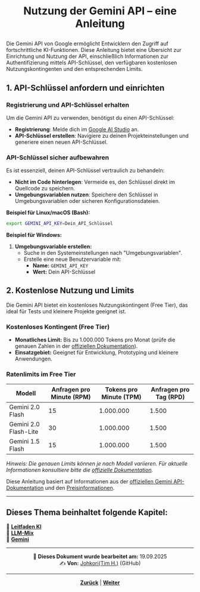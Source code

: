 # <p align="center">Nutzung der Gemini API – eine Anleitung</p>

Die Gemini API von Google ermöglicht Entwicklern den Zugriff auf fortschrittliche KI-Funktionen. Diese Anleitung bietet eine Übersicht zur Einrichtung und Nutzung der API, einschließlich Informationen zur Authentifizierung mittels API-Schlüssel, den verfügbaren kostenlosen Nutzungskontingenten und den entsprechenden Limits.

## 1. API-Schlüssel anfordern und einrichten

### Registrierung und API-Schlüssel erhalten

Um die Gemini API zu verwenden, benötigst du einen API-Schlüssel:

- **Registrierung**: Melde dich im [Google AI Studio](https://aistudio.google.com/) an.
- **API-Schlüssel erstellen**: Navigiere zu deinen Projekteinstellungen und generiere einen neuen API-Schlüssel.

### API-Schlüssel sicher aufbewahren

Es ist essenziell, deinen API-Schlüssel vertraulich zu behandeln:

- **Nicht im Code hinterlegen**: Vermeide es, den Schlüssel direkt im Quellcode zu speichern.
- **Umgebungsvariablen nutzen**: Speichere den Schlüssel in Umgebungsvariablen oder sicheren Konfigurationsdateien.

**Beispiel für Linux/macOS (Bash):**

```bash
export GEMINI_API_KEY=Dein_API_Schlüssel
```

**Beispiel für Windows:**

1. **Umgebungsvariable erstellen:**
   - Suche in den Systemeinstellungen nach "Umgebungsvariablen".
   - Erstelle eine neue Benutzervariable mit:
     - **Name:** `GEMINI_API_KEY`
     - **Wert:** Dein API-Schlüssel

## 2. Kostenlose Nutzung und Limits

Die Gemini API bietet ein kostenloses Nutzungskontingent (Free Tier), das ideal für Tests und kleinere Projekte geeignet ist.

### Kostenloses Kontingent (Free Tier)

- **Monatliches Limit:** Bis zu 1.000.000 Tokens pro Monat (prüfe die genauen Zahlen in der [offiziellen Dokumentation](https://ai.google.dev/gemini-api/docs/pricing?hl=de)).
- **Einsatzgebiet:** Geeignet für Entwicklung, Prototyping und kleinere Anwendungen.

### Ratenlimits im Free Tier

| Modell                | Anfragen pro Minute (RPM) | Tokens pro Minute (TPM) | Anfragen pro Tag (RPD) |
|-----------------------|---------------------------|--------------------------|------------------------|
| Gemini 2.0 Flash      | 15                        | 1.000.000                | 1.500                  |
| Gemini 2.0 Flash-Lite | 30                        | 1.000.000                | 1.500                  |
| Gemini 1.5 Flash      | 15                        | 1.000.000                | 1.500                  |

*Hinweis: Die genauen Limits können je nach Modell variieren. Für aktuelle Informationen konsultiere bitte die [offizielle Dokumentation](https://ai.google.dev/gemini-api/docs/rate-limits?hl=de).*

Diese Anleitung basiert auf Informationen aus der [offiziellen Gemini API-Dokumentation](https://ai.google.dev/gemini-api/docs/api-key?hl=de) und den [Preisinformationen](https://ai.google.dev/gemini-api/docs/pricing?hl=de).

---

**Dieses Thema beinhaltet folgende Kapitel:**
---

🔹 [**Leitfaden KI**](/docs/04-tools/06-ki/01-leitfaden/README.md) </br>
🔹 [**LLM-Mix**](/docs/04-tools/06-ki/02-llm-mlx/README.md) </br>
🔹 [**Gemini**](/docs/04-tools/06-ki/03-gemini/README.md) </br>

---
<p align="center">
📅 <strong>Dieses Dokument wurde bearbeitet am:</strong> 19.09.2025
<br>
✍️ <strong>Von:</strong> <a href="https://github.com/johkori">Johkori(Tim H.)</a> (GitHub)
</p>

---

<p align="center">
<a href="/docs/04-tools/06-ki/02-llm-mlx/README.md"><strong>Zurück</strong></a> | 
<a href="/docs/05-kommunikation/README.md"><strong>Weiter</strong></a>
</p>
